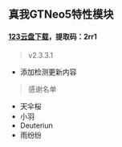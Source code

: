## 真我GTNeo5特性模块
#### [123云盘下载](https://www.123865.com/s/RseRVv-RhdAh?)，提取码：2rr1
> v2.3.3.1
 - 添加检测更新内容

> 感谢名单
 - 天伞桜
 - 小羽
 - Deuteriun
 - 雨纷纷
